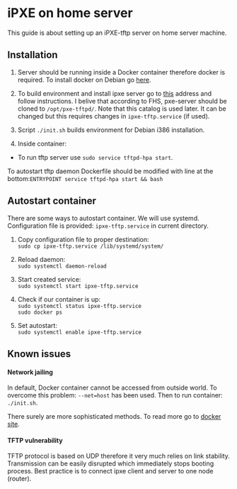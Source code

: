 # iPXE on home server #

This guide is about setting up an iPXE-tftp server on home server machine.

## Installation ##

1. Server should be running inside a Docker container therefore docker is
required. To install docker on Debian go [here](https://docs.docker.com/engine/installation/linux/debian/).

2. To build environment and install ipxe server go to [this](https://github.com/3mdeb/pxe-server)
address and follow instructions. I belive that according to FHS, pxe-server
should be cloned to `/opt/pxe-tftpd/`. Note that this catalog is used later. It
can be changed but this requires changes in `ipxe-tftp.service` (if used).

3. Script `./init.sh` builds environment for Debian i386 installation.

4. Inside container:
 - To run tftp server use `sudo service tftpd-hpa start`.  

To autostart tftp daemon Dockerfile should be modified with line at the
bottom:`ENTRYPOINT service tftpd-hpa start && bash`

## Autostart container ##

There are some ways to autostart container. We will use systemd. Configuration
file is provided: `ipxe-tftp.service` in current directory.

1. Copy configuration file to proper destination:  
`sudo cp ipxe-tftp.service /lib/systemd/system/`

2. Reload daemon:  
`sudo systemctl daemon-reload`

3. Start created service:  
`sudo systemctl start ipxe-tftp.service`

4. Check if our container is up:  
`sudo systemctl status ipxe-tftp.service`  
`sudo docker ps`

5. Set autostart:  
`sudo systemctl enable ipxe-tftp.service`

## Known issues ##

#### Network jailing ####

In default, Docker container cannot be accessed from outside world. To overcome
this problem: `--net=host` has been used. Then to run container: `./init.sh`.

There surely are more sophisticated methods. To read more go to [docker site](https://docs.docker.com/engine/userguide/networking/default_network/binding/).

#### TFTP vulnerability ####

TFTP protocol is based on UDP therefore it very much relies on link stability.
Transmission can be easily disrupted which immediately stops booting process.
Best practice is to connect ipxe client and server to one node (router).
